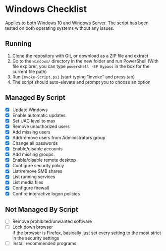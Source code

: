 # Windows Checklist

Applies to both Windows 10 and Windows Server.
The script has been tested on both operating systems without any issues.

## Running

1. Clone the repository with Git, or download as a ZIP file and extract
2. Go to the `windows/` directory in the new folder and run PowerShell
   (With file explorer, you can type `powershell -EP Bypass` in the box for the current file path)
3. Run `Invoke-Script.ps1` (start typing "invoke" and press tab)
4. The script should auto-elevate and prompt you to choose an option

## Managed By Script

- [x] Update Windows
- [x] Enable automatic updates
- [x] Set UAC level to max
- [x] Remove unauthorized users
- [x] Add missing users
- [x] Add/remove users from Administrators group
- [x] Change all passwords
- [x] Enable/disable accounts
- [x] Add missing groups
- [x] Enable/disable remote desktop
- [x] Configure security policy
- [x] List/remove SMB shares
- [x] List running services
- [x] List media files
- [x] Configure firewall
- [x] Confire interactive logon policies

## Not Managed By Script

- [ ] Remove prohibited/unwanted software
- [ ] Lock down browser  
       If the browser is Firefox, basically just set every setting
      to the most strict in the security settings
- [ ] Install recommended programs
